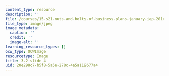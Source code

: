 ```yaml
---
content_type: resource
description: ''
file: /courses/15-s21-nuts-and-bolts-of-business-plans-january-iap-2014/20e298c7b5f85a5e278c4a5a119677a4_Slide4.JPG
file_type: image/jpeg
image_metadata:
  caption: ''
  credit: ''
  image-alt: ''
learning_resource_types: []
ocw_type: OCWImage
resourcetype: Image
title: 3.2 slide 4
uid: 20e298c7-b5f8-5a5e-278c-4a5a119677a4
---
```

